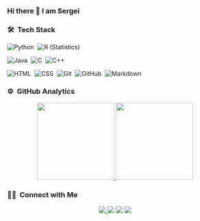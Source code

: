 ### Hi there 👋 I am Sergei

<!--
**Sactive4/Sactive4** is a ✨ _special_ ✨ repository because its `README.md` (this file) appears on your GitHub profile.

Here are some ideas to get you started:

- 🔭 I’m currently working on ...
- 🌱 I’m currently learning ...
- 👯 I’m looking to collaborate on ...
- 🤔 I’m looking for help with ...
- 💬 Ask me about ...
- 📫 How to reach me: ...
- 😄 Pronouns: ...
- ⚡ Fun fact: ...
-->

### 🛠 &nbsp;Tech Stack

![Python](https://img.shields.io/badge/-Python-05122A?style=flat&logo=python)&nbsp;
![R (Statistics)](https://img.shields.io/badge/-R-05122A?style=flat&logo=R&logoColor=276DC3)

![Java](https://img.shields.io/badge/-Java-05122A?style=flat&logo=Java&logoColor=FFA518)&nbsp;
![C](https://img.shields.io/badge/-C-05122A?style=flat&logo=C&logoColor=A8B9CC)&nbsp;
![C++](https://img.shields.io/badge/-C++-05122A?style=flat&logo=C%2B%2B&logoColor=00599C)&nbsp;

![HTML](https://img.shields.io/badge/-HTML-05122A?style=flat&logo=HTML5)&nbsp;
![CSS](https://img.shields.io/badge/-CSS-05122A?style=flat&logo=CSS3&logoColor=1572B6)&nbsp;
![Git](https://img.shields.io/badge/-Git-05122A?style=flat&logo=git)&nbsp;
![GitHub](https://img.shields.io/badge/-GitHub-05122A?style=flat&logo=github)&nbsp;
![Markdown](https://img.shields.io/badge/-Markdown-05122A?style=flat&logo=markdown)

### ⚙️ &nbsp;GitHub Analytics

<p align="center">
<a href="https://github.com/seriozh1">
  <img height="180em" src="https://github-readme-stats-eight-theta.vercel.app/api?username=Sactive4&show_icons=true&theme=algolia&include_all_commits=true&count_private=true"/>
  <img height="180em" src="https://github-readme-stats-eight-theta.vercel.app/api/top-langs/?username=Sactive4&layout=compact&langs_count=8&theme=algolia"/>
</a>
</p>


### 🤝🏻 &nbsp;Connect with Me

<p align="center">
  <a href="https://sactive4.github.io"><img src="https://img.shields.io/badge/-Personal Website-3423A6?style=flat&logo=Google-Chrome&logoColor=white"/>   </a>
  <a href="https://www.linkedin.com/in/sergei-smirnov-2a223a1b8/"><img src="https://img.shields.io/badge/-Sergei%20Smirnov-0077B5?style=flat&logo=Linkedin&logoColor=white"/></a>
  <a href="https://t.me/seriozh1"><img src="https://img.shields.io/badge/-@seriozh1-E4405F?style=flat&logo=Telegram&logoColor=white"/></a>
  <a href="mailto:sergey.2123@yandex.ru"><img src="https://img.shields.io/badge/-sergey.2123@yandex.ru-D14836?style=flat&logo=Gmail&logoColor=white"/></a>
</p>
